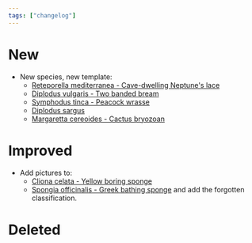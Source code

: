 ```yaml
---
tags: ["changelog"]
---
```

# New
- New species, new template:
	- [Reteporella mediterranea - Cave-dwelling Neptune's lace](Reteporella%20mediterranea%20-%20Cave-dwelling%20Neptune's%20lace.md)
	- [Diplodus vulgaris - Two banded bream](Diplodus%20vulgaris%20-%20Two%20banded%20bream.md)
	- [Symphodus tinca - Peacock wrasse](Symphodus%20tinca%20-%20Peacock%20wrasse.md)
	- [Diplodus sargus](Diplodus%20sargus%20-%20White%20seabream.md)
	- [Margaretta cereoides - Cactus bryozoan](Margaretta%20cereoides%20-%20Cactus%20bryozoan.md)
# Improved
- Add pictures to:
	- [Cliona celata - Yellow boring sponge](Cliona%20celata%20-%20Yellow%20boring%20sponge.md)
	- [Spongia officinalis - Greek bathing sponge](Spongia%20officinalis%20-%20Greek%20bathing%20sponge.md) and add the forgotten classification.

# Deleted
